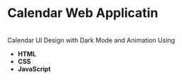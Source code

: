  <b><h1>Calendar Web Applicatin</h1></b><br>
 Calendar UI Design with Dark Mode and Animation Using <b> <ul><li>HTML</li> <li>CSS</li> <li>JavaScript</li></ul></b>
